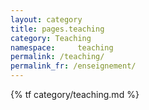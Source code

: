 ```yaml
---
layout: category
title: pages.teaching
category: Teaching
namespace:     teaching
permalink: /teaching/
permalink_fr: /enseignement/
---
```


{% tf category/teaching.md %}